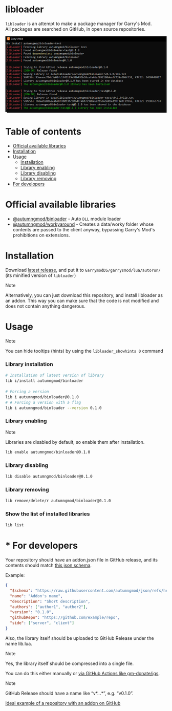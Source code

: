 # libloader
``libloader`` is an attempt to make a package manager for Garry's Mod. \
All packages are searched on GitHub, in open source repositories.

![showcase](./assets/showcase.png)

# Table of contents
* [Official available libraries](#official-available-libraries)
* [Installation](#installation)
* [Usage](#usage)
  * [Installation](#library-installation)
  * [Library enabling](#library-enabling)
  * [Library disabling](#library-disabling)
  * [Library removing](#library-removing)
* [For developers](#for-developers)

# Official available libraries
* [@autumngmod/binloader](https://github.com/autumngmod/binloader) - Auto ``DLL`` module loader
* [@autumngmod/workyaround](https://github.com/autumngmod/workyaround) - Creates a data/worky folder whose contents are passed to the client anyway, bypassing Garry's Mod's prohibitions on extensions.

# Installation
Download [latest release](https://github.com/autumngmod/libloader/releases/download/latest/libloader.lua), and put it to ``GarrymodDS/garrysmod/lua/autorun/`` (its minified version of ``libloader``)

> [!NOTE]
> Alternatively, you can just download this repository, and install libloader as an addon. This way you can make sure that the code is not modified and does not contain anything dangerous.

# Usage
> [!NOTE]
> You can hide tooltips (hints) by using the ``libloader_showhints 0`` command

### Library installation
```bash
# Installation of latest version of library
lib i/install autumngmod/binloader

# Forcing a version
lib i autumngmod/binloader@0.1.0
# # Forcing a version with a flag
lib i autumngmod/binloader --version 0.1.0
```

### Library enabling
> [!NOTE]
> Libraries are disabled by default, so enable them after installation.

```bash
lib enable autumngmod/binloader@0.1.0
```

### Library disabling
```bash
lib disable autumngmod/binloader@0.1.0
```

### Library removing
```bash
lib remove/delete/r autumngmod/binloader@0.1.0
```

### Show the list of installed libraries
```bash
lib list
```

# * For developers
Your repository should have an addon.json file in GitHub release, and its contents should match [this json schema](https://raw.githubusercontent.com/autumngmod/json/refs/heads/main/addon.scheme.json).

Example:
```json
{
  "$schema": "https://raw.githubusercontent.com/autumngmod/json/refs/heads/main/addon.scheme.json",
  "name": "Addon's name",
  "description": "Short description",
  "authors": ["author1", "author2"],
  "version": "0.1.0",
  "githubRepo": "https://github.com/example/repo",
  "side": ["server", "client"]
}
```

Also, the library itself should be uploaded to GitHub Release under the name lib.lua.

> [!NOTE]
> Yes, the library itself should be compressed into a single file.

You can do this either manually or [via GitHub Actions like gm-donate/igs](https://github.com/GM-DONATE/IGS).

> [!NOTE]
> GitHub Release should have a name like “v*.*.*.*”, e.g. “v0.1.0”.

[Ideal example of a repository with an addon on GitHub](https://github.com/autumngmod/binloader)